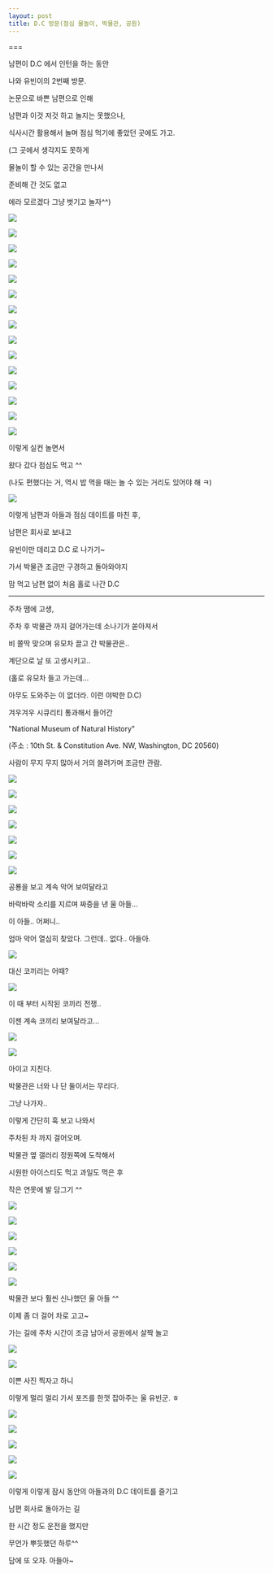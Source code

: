 ```yaml
---
layout: post
title: D.C 방문(점심 물놀이, 박물관, 공원)
---
```

===

남편이 D.C 에서 인턴을 하는 동안

나와 유빈이의 2번째 방문.

논문으로 바쁜 남편으로 인해 

남편과 이것 저것 하고 놀지는 못했으나,

식사시간 활용해서 놀며 점심 먹기에 좋았던 곳에도 가고.

(그 곳에서 생각지도 못하게 

물놀이 할 수 있는 공간을 만나서 

준비해 간 것도 없고

에라 모르겠다 그냥 벗기고 놀자^^)

![](https://dl.dropboxusercontent.com/u/9792864/150811%20D.C%28%EC%A0%90%EC%8B%AC%20%EB%AC%BC%EB%86%80%EC%9D%B4%2C%20%EB%B0%95%EB%AC%BC%EA%B4%80%2C%20%EA%B3%B5%EC%9B%90%29/NfBZdsM-KrlYHV3xUyVH29WvS_8GpDVn7n4jxP1D8sgLAYspN.jpg)


![](https://dl.dropboxusercontent.com/u/9792864/150811%20D.C%28%EC%A0%90%EC%8B%AC%20%EB%AC%BC%EB%86%80%EC%9D%B4%2C%20%EB%B0%95%EB%AC%BC%EA%B4%80%2C%20%EA%B3%B5%EC%9B%90%29/Vfpl6l-MF7lhDLkGwPKDI2N2CjyRnSYibSvIqjiFq0cLAYspN.jpg)


![](https://dl.dropboxusercontent.com/u/9792864/150811%20D.C%28%EC%A0%90%EC%8B%AC%20%EB%AC%BC%EB%86%80%EC%9D%B4%2C%20%EB%B0%95%EB%AC%BC%EA%B4%80%2C%20%EA%B3%B5%EC%9B%90%29/yDjZGIPqOYQo0wf5aU2ElfUF0UP_9UICqZo-EH72XtILAYspN.jpg)



![](https://dl.dropboxusercontent.com/u/9792864/150811%20D.C%28%EC%A0%90%EC%8B%AC%20%EB%AC%BC%EB%86%80%EC%9D%B4%2C%20%EB%B0%95%EB%AC%BC%EA%B4%80%2C%20%EA%B3%B5%EC%9B%90%29/p8jCY42YoxxqlxLl2EUboz78cMHHjkwf4QkYTAfj8NkLAYspN.jpg)


![](https://dl.dropboxusercontent.com/u/9792864/150811%20D.C%28%EC%A0%90%EC%8B%AC%20%EB%AC%BC%EB%86%80%EC%9D%B4%2C%20%EB%B0%95%EB%AC%BC%EA%B4%80%2C%20%EA%B3%B5%EC%9B%90%29/bEfJklipNeQSQ3h9mfgwQJrEgM87JjnBJGETfxskGRYLAYspN.jpg)


![](https://dl.dropboxusercontent.com/u/9792864/150811%20D.C%28%EC%A0%90%EC%8B%AC%20%EB%AC%BC%EB%86%80%EC%9D%B4%2C%20%EB%B0%95%EB%AC%BC%EA%B4%80%2C%20%EA%B3%B5%EC%9B%90%29/Z9GJk9mBFeD6RJHdIknqG2aSzWzulgvL-qkTMQV8caQLAYspN.jpg)


![](https://dl.dropboxusercontent.com/u/9792864/150811%20D.C%28%EC%A0%90%EC%8B%AC%20%EB%AC%BC%EB%86%80%EC%9D%B4%2C%20%EB%B0%95%EB%AC%BC%EA%B4%80%2C%20%EA%B3%B5%EC%9B%90%29/wB9xAfM5KvgzF5MvYDrCaqEWMf9KK0ovSbYs492yEQ0LAYspN.jpg)


![](https://dl.dropboxusercontent.com/u/9792864/150811%20D.C%28%EC%A0%90%EC%8B%AC%20%EB%AC%BC%EB%86%80%EC%9D%B4%2C%20%EB%B0%95%EB%AC%BC%EA%B4%80%2C%20%EA%B3%B5%EC%9B%90%29/tuvveSxOJt5c7w9EeyRnqPD5j2imC4pD5Daqy8KdtCgLAYspN.jpg)


![](https://dl.dropboxusercontent.com/u/9792864/150811%20D.C%28%EC%A0%90%EC%8B%AC%20%EB%AC%BC%EB%86%80%EC%9D%B4%2C%20%EB%B0%95%EB%AC%BC%EA%B4%80%2C%20%EA%B3%B5%EC%9B%90%29/OdOtply5oBNZks2L3pGpxyWqVi2Is8TwvmG61WhYWkkLAYspN.jpg)


![](https://dl.dropboxusercontent.com/u/9792864/150811%20D.C%28%EC%A0%90%EC%8B%AC%20%EB%AC%BC%EB%86%80%EC%9D%B4%2C%20%EB%B0%95%EB%AC%BC%EA%B4%80%2C%20%EA%B3%B5%EC%9B%90%29/MuS3O3tqCUBsCWXfF5OXjQUgfd-7bordWYHPRwNnHU4LAYspN.jpg)


![](https://dl.dropboxusercontent.com/u/9792864/150811%20D.C%28%EC%A0%90%EC%8B%AC%20%EB%AC%BC%EB%86%80%EC%9D%B4%2C%20%EB%B0%95%EB%AC%BC%EA%B4%80%2C%20%EA%B3%B5%EC%9B%90%29/G4Ja06gk-dkOvri-X2lb7ZoH7JQyr0qhu9DHOcV_CSELAYspN.jpg)


![](https://dl.dropboxusercontent.com/u/9792864/150811%20D.C%28%EC%A0%90%EC%8B%AC%20%EB%AC%BC%EB%86%80%EC%9D%B4%2C%20%EB%B0%95%EB%AC%BC%EA%B4%80%2C%20%EA%B3%B5%EC%9B%90%29/enPGy31huYQxqYv6ecCeHAojzXwrStocVoAuXJrvz-kLAYspN.jpg)


![](https://dl.dropboxusercontent.com/u/9792864/150811%20D.C%28%EC%A0%90%EC%8B%AC%20%EB%AC%BC%EB%86%80%EC%9D%B4%2C%20%EB%B0%95%EB%AC%BC%EA%B4%80%2C%20%EA%B3%B5%EC%9B%90%29/abDP6in-u37UuHU8_wuCyH-1W7OSaajHSZ2ajEqyyiILAYspN.jpg)


![](https://dl.dropboxusercontent.com/u/9792864/150811%20D.C%28%EC%A0%90%EC%8B%AC%20%EB%AC%BC%EB%86%80%EC%9D%B4%2C%20%EB%B0%95%EB%AC%BC%EA%B4%80%2C%20%EA%B3%B5%EC%9B%90%29/0kFgc6HX1DFoTVcstcRbxqtiZNKLVou8YBoYgRqTeRcLAYspN.jpg)


![](https://dl.dropboxusercontent.com/u/9792864/150811%20D.C%28%EC%A0%90%EC%8B%AC%20%EB%AC%BC%EB%86%80%EC%9D%B4%2C%20%EB%B0%95%EB%AC%BC%EA%B4%80%2C%20%EA%B3%B5%EC%9B%90%29/1PH2QyzjXHbzPT2IiyMgXqzWTZGVPH8hedkBSxcXL5kLAYspN.jpg)


이렇게 실컨 놀면서

왔다 갔다 점심도 먹고 ^^

(나도 편했다는 거, 역시 밥 먹을 때는 놀 수 있는 거리도 있어야 해 ㅋ)

![](https://dl.dropboxusercontent.com/u/9792864/150811%20D.C%28%EC%A0%90%EC%8B%AC%20%EB%AC%BC%EB%86%80%EC%9D%B4%2C%20%EB%B0%95%EB%AC%BC%EA%B4%80%2C%20%EA%B3%B5%EC%9B%90%29/j-M1WyZ5N0fMu4fuVms7z2Cj0aTI5KlNq8kznoYKmOYLAYspN.jpg)


이렇게 남편과 아들과 점심 데이트를 마친 후,

남편은 회사로 보내고 

유빈이만 데리고 D.C 로 나가기~

가서 박물관 조금만 구경하고 돌아와야지 

맘 먹고 남편 없이 처음 홀로 나간 D.C

---

주차 땜에 고생, 

주차 후 박물관 까지 걸어가는데 소나기가 쏟아져서

비 쫄딱 맞으며 유모차 끌고 간 박물관은..

계단으로 날 또 고생시키고..

(홀로 유모차 들고 가는데... 

아무도 도와주는 이 없더라. 이런 야박한 D.C)

겨우겨우 시큐리티 통과해서 들어간

"National Museum of Natural History"

(주소 : 10th St. & Constitution Ave. NW, Washington, DC 20560)

사람이 무지 무지 많아서 거의 쓸려가며 조금만 관람.

![](https://dl.dropboxusercontent.com/u/9792864/150811%20D.C%28%EC%A0%90%EC%8B%AC%20%EB%AC%BC%EB%86%80%EC%9D%B4%2C%20%EB%B0%95%EB%AC%BC%EA%B4%80%2C%20%EA%B3%B5%EC%9B%90%29/DSC04347.JPG)


![](https://dl.dropboxusercontent.com/u/9792864/150811%20D.C%28%EC%A0%90%EC%8B%AC%20%EB%AC%BC%EB%86%80%EC%9D%B4%2C%20%EB%B0%95%EB%AC%BC%EA%B4%80%2C%20%EA%B3%B5%EC%9B%90%29/DSC04348.JPG)


![](https://dl.dropboxusercontent.com/u/9792864/150811%20D.C%28%EC%A0%90%EC%8B%AC%20%EB%AC%BC%EB%86%80%EC%9D%B4%2C%20%EB%B0%95%EB%AC%BC%EA%B4%80%2C%20%EA%B3%B5%EC%9B%90%29/DSC04350.JPG)


![](https://dl.dropboxusercontent.com/u/9792864/150811%20D.C%28%EC%A0%90%EC%8B%AC%20%EB%AC%BC%EB%86%80%EC%9D%B4%2C%20%EB%B0%95%EB%AC%BC%EA%B4%80%2C%20%EA%B3%B5%EC%9B%90%29/DSC04353.JPG)


![](https://dl.dropboxusercontent.com/u/9792864/150811%20D.C%28%EC%A0%90%EC%8B%AC%20%EB%AC%BC%EB%86%80%EC%9D%B4%2C%20%EB%B0%95%EB%AC%BC%EA%B4%80%2C%20%EA%B3%B5%EC%9B%90%29/DSC04355.JPG)


![](https://dl.dropboxusercontent.com/u/9792864/150811%20D.C%28%EC%A0%90%EC%8B%AC%20%EB%AC%BC%EB%86%80%EC%9D%B4%2C%20%EB%B0%95%EB%AC%BC%EA%B4%80%2C%20%EA%B3%B5%EC%9B%90%29/DSC04356.JPG)


![](https://dl.dropboxusercontent.com/u/9792864/150811%20D.C%28%EC%A0%90%EC%8B%AC%20%EB%AC%BC%EB%86%80%EC%9D%B4%2C%20%EB%B0%95%EB%AC%BC%EA%B4%80%2C%20%EA%B3%B5%EC%9B%90%29/DSC04360.JPG)


공룡을 보고 계속 악어 보여달라고 

바락바락 소리를 지르며 짜증을 낸 울 아들...

이 아들.. 어쩌니.. 

엄마 악어 열심히 찾았다. 그런데.. 없다.. 아들아.

![](https://dl.dropboxusercontent.com/u/9792864/150811%20D.C%28%EC%A0%90%EC%8B%AC%20%EB%AC%BC%EB%86%80%EC%9D%B4%2C%20%EB%B0%95%EB%AC%BC%EA%B4%80%2C%20%EA%B3%B5%EC%9B%90%29/DSC04361.JPG)


대신 코끼리는 어때?

![](https://dl.dropboxusercontent.com/u/9792864/150811%20D.C%28%EC%A0%90%EC%8B%AC%20%EB%AC%BC%EB%86%80%EC%9D%B4%2C%20%EB%B0%95%EB%AC%BC%EA%B4%80%2C%20%EA%B3%B5%EC%9B%90%29/DSC04362.JPG)


이 때 부터 시작된 코끼리 전쟁..

이젠 계속 코끼리 보여달라고...

![](https://dl.dropboxusercontent.com/u/9792864/150811%20D.C%28%EC%A0%90%EC%8B%AC%20%EB%AC%BC%EB%86%80%EC%9D%B4%2C%20%EB%B0%95%EB%AC%BC%EA%B4%80%2C%20%EA%B3%B5%EC%9B%90%29/DSC04363.JPG)


![](https://dl.dropboxusercontent.com/u/9792864/150811%20D.C%28%EC%A0%90%EC%8B%AC%20%EB%AC%BC%EB%86%80%EC%9D%B4%2C%20%EB%B0%95%EB%AC%BC%EA%B4%80%2C%20%EA%B3%B5%EC%9B%90%29/DSC04364.JPG)


아이고 지친다. 

박물관은 너와 나 단 둘이서는 무리다.

그냥 나가자..

이렇게 간단히 훅 보고 나와서 

주차된 차 까지 걸어오며.

박물관 옆 갤러리 정원쪽에 도착해서

시원한 아이스티도 먹고 과일도 먹은 후

작은 연못에 발 담그기 ^^

![](https://dl.dropboxusercontent.com/u/9792864/150811%20D.C%28%EC%A0%90%EC%8B%AC%20%EB%AC%BC%EB%86%80%EC%9D%B4%2C%20%EB%B0%95%EB%AC%BC%EA%B4%80%2C%20%EA%B3%B5%EC%9B%90%29/DSC04366.JPG)


![](https://dl.dropboxusercontent.com/u/9792864/150811%20D.C%28%EC%A0%90%EC%8B%AC%20%EB%AC%BC%EB%86%80%EC%9D%B4%2C%20%EB%B0%95%EB%AC%BC%EA%B4%80%2C%20%EA%B3%B5%EC%9B%90%29/DSC04370.JPG)


![](https://dl.dropboxusercontent.com/u/9792864/150811%20D.C%28%EC%A0%90%EC%8B%AC%20%EB%AC%BC%EB%86%80%EC%9D%B4%2C%20%EB%B0%95%EB%AC%BC%EA%B4%80%2C%20%EA%B3%B5%EC%9B%90%29/DSC04371.JPG)


![](https://dl.dropboxusercontent.com/u/9792864/150811%20D.C%28%EC%A0%90%EC%8B%AC%20%EB%AC%BC%EB%86%80%EC%9D%B4%2C%20%EB%B0%95%EB%AC%BC%EA%B4%80%2C%20%EA%B3%B5%EC%9B%90%29/DSC04372.JPG)


![](https://dl.dropboxusercontent.com/u/9792864/150811%20D.C%28%EC%A0%90%EC%8B%AC%20%EB%AC%BC%EB%86%80%EC%9D%B4%2C%20%EB%B0%95%EB%AC%BC%EA%B4%80%2C%20%EA%B3%B5%EC%9B%90%29/DSC04373.JPG)


![](https://dl.dropboxusercontent.com/u/9792864/150811%20D.C%28%EC%A0%90%EC%8B%AC%20%EB%AC%BC%EB%86%80%EC%9D%B4%2C%20%EB%B0%95%EB%AC%BC%EA%B4%80%2C%20%EA%B3%B5%EC%9B%90%29/DSC04375.JPG)


박물관 보다 훨씬 신나했던 울 아들 ^^

이제 좀 더 걸어 차로 고고~

가는 길에 주차 시간이 조금 남아서 공원에서 살짝 놀고

![](https://dl.dropboxusercontent.com/u/9792864/150811%20D.C%28%EC%A0%90%EC%8B%AC%20%EB%AC%BC%EB%86%80%EC%9D%B4%2C%20%EB%B0%95%EB%AC%BC%EA%B4%80%2C%20%EA%B3%B5%EC%9B%90%29/DSC04376.JPG)


![](https://dl.dropboxusercontent.com/u/9792864/150811%20D.C%28%EC%A0%90%EC%8B%AC%20%EB%AC%BC%EB%86%80%EC%9D%B4%2C%20%EB%B0%95%EB%AC%BC%EA%B4%80%2C%20%EA%B3%B5%EC%9B%90%29/DSC04377.JPG)


이쁜 사진 찍자고 하니 

이렇게 멀리 멀리 가서 포즈를 한껏 잡아주는 울 유빈군. ㅎ

![](https://dl.dropboxusercontent.com/u/9792864/150811%20D.C%28%EC%A0%90%EC%8B%AC%20%EB%AC%BC%EB%86%80%EC%9D%B4%2C%20%EB%B0%95%EB%AC%BC%EA%B4%80%2C%20%EA%B3%B5%EC%9B%90%29/DSC04381.JPG)


![](https://dl.dropboxusercontent.com/u/9792864/150811%20D.C%28%EC%A0%90%EC%8B%AC%20%EB%AC%BC%EB%86%80%EC%9D%B4%2C%20%EB%B0%95%EB%AC%BC%EA%B4%80%2C%20%EA%B3%B5%EC%9B%90%29/DSC04382.JPG)


![](https://dl.dropboxusercontent.com/u/9792864/150811%20D.C%28%EC%A0%90%EC%8B%AC%20%EB%AC%BC%EB%86%80%EC%9D%B4%2C%20%EB%B0%95%EB%AC%BC%EA%B4%80%2C%20%EA%B3%B5%EC%9B%90%29/DSC04383.JPG)


![](https://dl.dropboxusercontent.com/u/9792864/150811%20D.C%28%EC%A0%90%EC%8B%AC%20%EB%AC%BC%EB%86%80%EC%9D%B4%2C%20%EB%B0%95%EB%AC%BC%EA%B4%80%2C%20%EA%B3%B5%EC%9B%90%29/DSC04384.JPG)


![](https://dl.dropboxusercontent.com/u/9792864/150811%20D.C%28%EC%A0%90%EC%8B%AC%20%EB%AC%BC%EB%86%80%EC%9D%B4%2C%20%EB%B0%95%EB%AC%BC%EA%B4%80%2C%20%EA%B3%B5%EC%9B%90%29/DSC04385.JPG)


이렇게 이렇게 잠시 동안의 아들과의 D.C 데이트를 즐기고

남편 회사로 돌아가는 길

한 시간 정도 운전을 했지만

무언가 뿌듯했던 하루^^

담에 또 오자. 아들아~ 

